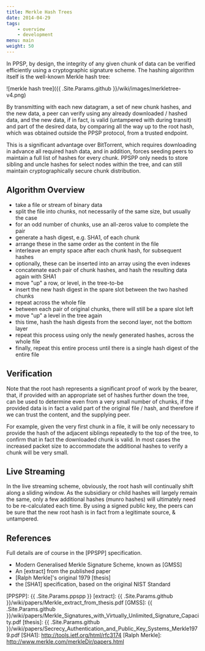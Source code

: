 ```yaml
---
title: Merkle Hash Trees
date: 2014-04-29
tags:
    - overview
    - development
menu: main
weight: 50
---
```


In PPSP, by design, the integrity of any given chunk of data can be verified
efficiently using a cryptographic signature scheme. The hashing algorithm
itself is the well-known Merkle hash tree:

![merkle hash tree]({{ .Site.Params.github }}/wiki/images/merkletree-v4.png)

By transmitting with each new datagram, a set of new chunk hashes, and the new data,
a peer can verify using any already downloaded / hashed data, and the new data, if in
fact, is valid (untampered with during transit) and part of the desired data, by
comparing all the way up to the root hash, which was obtained outside the PPSP
protocol, from a trusted endpoint.

This is a significant advantage over BitTorrent, which requires downloading in advance
all required hash data, and in addition, forces seeding peers to maintain a full list
of hashes for every chunk. PPSPP only needs to store sibling and uncle hashes for select
nodes within the tree, and can still maintain cryptographically secure chunk distribution.

## Algorithm Overview

- take a file or stream of binary data
- split the file into chunks, not necessarily of the same size, but usually the case
- for an odd number of chunks, use an all-zeros value to complete the pair
- generate a hash digest, e.g. SHA1, of each chunk
- arrange these in the same order as the content in the file
- interleave an empty space after each chunk hash, for subsequent hashes
- optionally, these can be inserted into an array using the even indexes
- concatenate each pair of chunk hashes, and hash the resulting data again with SHA1
- move "up" a row, or level, in the tree-to-be
- insert the new hash digest in the spare slot between the two hashed chunks
- repeat across the whole file
- between each pair of original chunks, there will still be a spare slot left
- move "up" a level in the tree again
- this time, hash the hash digests from the second layer, not the bottom layer
- repeat this process using only the newly generated hashes, across the whole file
- finally, repeat this entire process until there is a single hash digest of the
  entire file

## Verification

Note that the root hash represents a significant proof of work by the bearer,
that, if provided with an appropriate set of hashes further down the tree,
can be used to determine even from a very small number of chunks, if the
provided data is in fact a valid part of the original file / hash, and
therefore if we can trust the content, and the supplying peer.

For example, given the very first chunk in a file, it will be only necessary
to provide the hash of the adjacent siblings repeatedly to the top of the
tree, to confirm that in fact the downloaded chunk is valid. In most cases
the increased packet size to accommodate the additional hashes to verify a
chunk will be very small.

## Live Streaming

In the live streaming scheme, obviously, the root hash will continually
shift along a sliding window. As the subsidiary or child hashes will
largely remain the same, only a few additional hashes (munro hashes) will
ultimately need to be re-calculated each time. By using a signed public key,
the peers can be sure that the new root hash is in fact from a legitimate
source, & untampered.

## References

Full details are of course in the [PPSPP] specification.

- Modern Generalised Merkle Signature Scheme, known as [GMSS]
- An [extract] from the published paper
- [Ralph Merkle]'s original 1979 [thesis]
- the [SHA1] specification, based on the original NIST Standard

[PPSPP]: {{ .Site.Params.ppspp }}
[extract]: {{ .Site.Params.github }}/wiki/papers/Merkle_extract_from_thesis.pdf
[GMSS]: {{ .Site.Params.github }}/wiki/papers/Merkle_Signatures_with_Virtually_Unlimited_Signature_Capacity.pdf
[thesis]: {{ .Site.Params.github }}/wiki/papers/Secrecy_Authentication_and_Public_Key_Systems_Merkle1979.pdf
[SHA1]: http://tools.ietf.org/html/rfc3174
[Ralph Merkle]: http://www.merkle.com/merkleDir/papers.html
